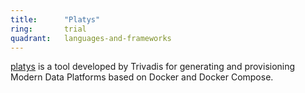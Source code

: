 ```yaml
---
title:      "Platys"
ring:       trial
quadrant:   languages-and-frameworks
---
```


[platys](github.com/platys) is a tool developed by Trivadis for generating and provisioning Modern Data Platforms based on Docker and Docker Compose.
